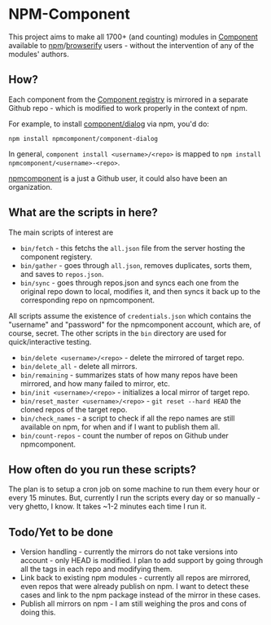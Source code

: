 NPM-Component
=============

This project aims to make all 1700+ (and counting) modules in [Component](https://github.com/component/component/) available to [npm](https://www.npmjs.org/)/[browserify](http://browserify.org/) users - without the intervention of any of the modules' authors.

## How?

Each component from the [Component registry](https://github.com/component/component/wiki/Components) is mirrored in a separate Github repo - which is modified to work properly in the context of npm.

For example, to install [component/dialog](https://github.com/component/dialog) via npm, you'd do:

    npm install npmcomponent/component-dialog

In general, `component install <username>/<repo>` is mapped to `npm install npmcomponent/<username>-<repo>`.

[npmcomponent](https://github.com/npmcomponent) is a just a Github user, it could also have been an organization.

## What are the scripts in here?

The main scripts of interest are 

* `bin/fetch` - this fetchs the `all.json` file from the server hosting the component registery.
* `bin/gather` - goes through `all.json`, removes duplicates, sorts them, and saves to `repos.json`.
* `bin/sync` - goes through repos.json and syncs each one from the original repo down to local, modifies it, and then syncs it back up to the corresponding repo on npmcomponent.

All scripts assume the existence of `credentials.json` which contains the "username" and "password" for the npmcomponent account, which are, of course, secret. The other scripts in the `bin` directory are used for quick/interactive testing.

* `bin/delete <username>/<repo>` - delete the mirrored of target repo.
* `bin/delete_all` - delete all mirrors.
* `bin/remaining` - summarizes stats of how many repos have been mirrored, and how many failed to mirror, etc.
* `bin/init <username>/<repo>` - initializes a local mirror of target repo.
* `bin/reset_master <username>/<repo>` - `git reset --hard HEAD` the cloned repos of the target repo.
* `bin/check_names` - a script to check if all the repo names are still available on npm, for when and if I want to publish them all.
* `bin/count-repos` - count the number of repos on Github under npmcomponent.

## How often do you run these scripts?

The plan is to setup a cron job on some machine to run them every hour or every 15 minutes. But, currently I run the scripts every day or so manually - very ghetto, I know. It takes ~1-2 minutes each time I run it.

## Todo/Yet to be done

* Version handling - currently the mirrors do not take versions into account - only HEAD is modified. I plan to add support by going through all the tags in each repo and modifying them.
* Link back to existing npm modules - currently all repos are mirrored, even repos that were already publish on npm. I want to detect these cases and link to the npm package instead of the mirror in these cases.
* Publish all mirrors on npm - I am still weighing the pros and cons of doing this.